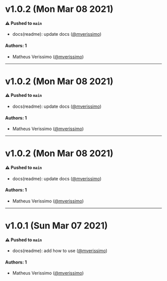 # v1.0.2 (Mon Mar 08 2021)

#### ⚠️ Pushed to `main`

- docs(readme): update docs ([@mverissimo](https://github.com/mverissimo))

#### Authors: 1

- Matheus Verissimo ([@mverissimo](https://github.com/mverissimo))

---

# v1.0.2 (Mon Mar 08 2021)

#### ⚠️ Pushed to `main`

- docs(readme): update docs ([@mverissimo](https://github.com/mverissimo))

#### Authors: 1

- Matheus Verissimo ([@mverissimo](https://github.com/mverissimo))

---

# v1.0.2 (Mon Mar 08 2021)

#### ⚠️ Pushed to `main`

- docs(readme): update docs ([@mverissimo](https://github.com/mverissimo))

#### Authors: 1

- Matheus Verissimo ([@mverissimo](https://github.com/mverissimo))

---

# v1.0.1 (Sun Mar 07 2021)

#### ⚠️ Pushed to `main`

- docs(readme): add how to use ([@mverissimo](https://github.com/mverissimo))

#### Authors: 1

- Matheus Verissimo ([@mverissimo](https://github.com/mverissimo))
